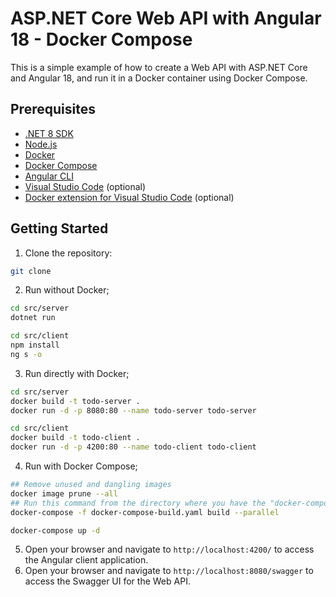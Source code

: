 # ASP.NET Core Web API with Angular 18 - Docker Compose

This is a simple example of how to create a Web API with ASP.NET Core and Angular 18, and run it in a Docker container using Docker Compose.

## Prerequisites

- [.NET 8 SDK](https://dotnet.microsoft.com/download/dotnet/8.0)
- [Node.js](https://nodejs.org/)
- [Docker](https://www.docker.com/)
- [Docker Compose](https://docs.docker.com/compose/)
- [Angular CLI](https://angular.io/cli)
- [Visual Studio Code](https://code.visualstudio.com/) (optional)
- [Docker extension for Visual Studio Code](https://marketplace.visualstudio.com/items?itemName=ms-azuretools.vscode-docker) (optional)

## Getting Started

1. Clone the repository:

```bash
git clone
```

2. Run without Docker;

```bash
cd src/server
dotnet run
```

```bash
cd src/client
npm install
ng s -o
```

3. Run directly with Docker;

```bash
cd src/server
docker build -t todo-server .
docker run -d -p 8080:80 --name todo-server todo-server
```

```bash
cd src/client
docker build -t todo-client .
docker run -d -p 4200:80 --name todo-client todo-client
```

4. Run with Docker Compose;

```bash
## Remove unused and dangling images
docker image prune --all
## Run this command from the directory where you have the "docker-compose-build.yaml" file present
docker-compose -f docker-compose-build.yaml build --parallel
```

```bash
docker-compose up -d
```

5. Open your browser and navigate to `http://localhost:4200/` to access the Angular client application.
6. Open your browser and navigate to `http://localhost:8080/swagger` to access the Swagger UI for the Web API.